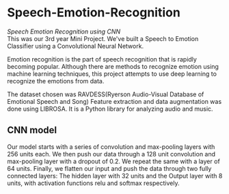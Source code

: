 # Speech-Emotion-Recognition
*Speech Emotion Recognition using CNN* <br>
This was our 3rd year Mini Project. We've built a Speech to Emotion Classifier using a Convolutional Neural Network.

Emotion recognition is the part of speech recognition that is rapidly becoming popular. Although there are methods to recognize emotion using machine learning techniques, this project attempts to use deep learning to recognize the emotions from data.

The dataset chosen was RAVDESS(Ryerson Audio-Visual Database of Emotional Speech and Song)
Feature extraction and data augmentation was done using LIBROSA. It is a Python library for analyzing audio and music.

## CNN model ##
Our model starts with a series of convolution and max-pooling layers with 256 units each. We then push our data through a 128 unit convolution and max-pooling layer with a dropout of 0.2. We repeat the same with a layer of 64 units. Finally, we flatten our input and push the data through two fully connected layers: The hidden layer with 32 units and the Output layer with 8 units, with activation functions relu and softmax respectively.

